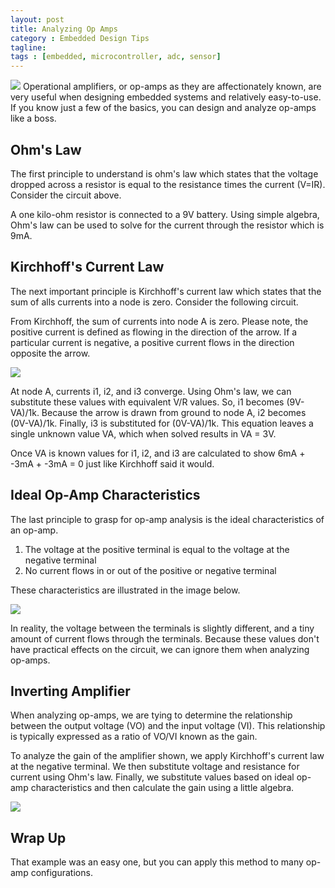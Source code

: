 ```yaml
---
layout: post
title: Analyzing Op Amps
category : Embedded Design Tips
tagline:
tags : [embedded, microcontroller, adc, sensor]
---
```


<img class="post_image" src="{{ BASE_PATH }}/images/analyzing-op-amps-ohm-circuit.jpg" />
Operational amplifiers, or op-amps as they are affectionately known, are very useful when designing embedded systems and relatively easy-to-use. If you know just a few of the basics, you can design and analyze op-amps like a boss.

## Ohm's Law

The first principle to understand is ohm's law which states that the voltage dropped across a resistor is equal to the resistance times the current (V=IR). Consider the circuit above.

A one kilo-ohm resistor is connected to a 9V battery. Using simple algebra, Ohm's law can be used to solve for the current through the resistor which is 9mA.

## Kirchhoff's Current Law

The next important principle is Kirchhoff's current law which states that the sum of alls currents into a node is zero. Consider the following circuit.

From Kirchhoff, the sum of currents into node A is zero. Please note, the positive current is defined as flowing in the direction of the arrow. If a particular current is negative, a positive current flows in the direction opposite the arrow.

<img class="post_image" src="{{ BASE_PATH }}/images/analyzing-op-amps-kirchhoff-circuit.jpg" />

At node A, currents i1, i2, and i3 converge. Using Ohm's law, we can substitute these values with equivalent V/R values. So, i1 becomes (9V-VA)/1k. Because the arrow is drawn from ground to node A, i2 becomes (0V-VA)/1k. Finally, i3 is substituted for (0V-VA)/1k. This equation leaves a single unknown value VA, which when solved results in VA = 3V.

Once VA is known values for i1, i2, and i3 are calculated to show 6mA + -3mA + -3mA = 0 just like Kirchhoff said it would.

## Ideal Op-Amp Characteristics

The last principle to grasp for op-amp analysis is the ideal characteristics of an op-amp.

1. The voltage at the positive terminal is equal to the voltage at the negative terminal
2. No current flows in or out of the positive or negative terminal

These characteristics are illustrated in the image below.

<img class="post_image" src="{{ BASE_PATH }}/images/analyzing-op-amps-ideal-chars.jpg" />

In reality, the voltage between the terminals is slightly different, and a tiny amount of current flows through the terminals. Because these values don't have practical effects on the circuit, we can ignore them when analyzing op-amps.

## Inverting Amplifier

When analyzing op-amps, we are tying to determine the relationship between the output voltage (VO) and the input voltage (VI). This relationship is typically expressed as a ratio of VO/VI known as the gain.

To analyze the gain of the amplifier shown, we apply Kirchhoff's current law at the negative terminal. We then substitute voltage and resistance for current using Ohm's law. Finally, we substitute values based on ideal op-amp characteristics and then calculate the gain using a little algebra.

<img class="post_image" src="{{ BASE_PATH }}/images/analyzing-op-amps-inverting-analysis.jpg" />


## Wrap Up

That example was an easy one, but you can apply this method to many op-amp configurations.
